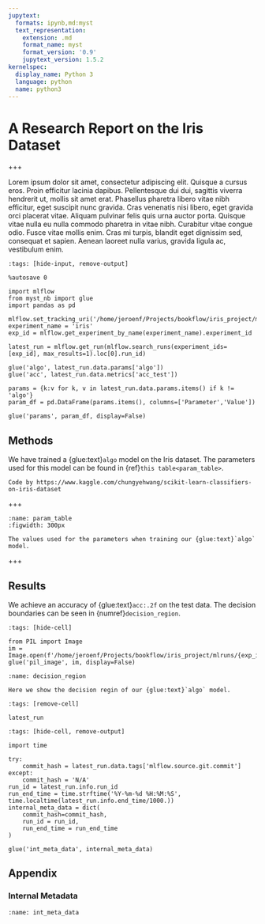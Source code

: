 ```yaml
---
jupytext:
  formats: ipynb,md:myst
  text_representation:
    extension: .md
    format_name: myst
    format_version: '0.9'
    jupytext_version: 1.5.2
kernelspec:
  display_name: Python 3
  language: python
  name: python3
---
```


# A Research Report on the Iris Dataset

+++

Lorem ipsum dolor sit amet, consectetur adipiscing elit. Quisque a cursus eros. Proin efficitur lacinia dapibus. Pellentesque dui dui, sagittis viverra hendrerit ut, mollis sit amet erat. Phasellus pharetra libero vitae nibh efficitur, eget suscipit nunc gravida. Cras venenatis nisi libero, eget gravida orci placerat vitae. Aliquam pulvinar felis quis urna auctor porta. Quisque vitae nulla eu nulla commodo pharetra in vitae nibh. Curabitur vitae congue odio. Fusce vitae mollis enim. Cras mi turpis, blandit eget dignissim sed, consequat et sapien. Aenean laoreet nulla varius, gravida ligula ac, vestibulum enim.

```{code-cell} ipython3
:tags: [hide-input, remove-output]

%autosave 0

import mlflow
from myst_nb import glue
import pandas as pd

mlflow.set_tracking_uri('/home/jeroenf/Projects/bookflow/iris_project/mlruns')
experiment_name = 'iris'
exp_id = mlflow.get_experiment_by_name(experiment_name).experiment_id

latest_run = mlflow.get_run(mlflow.search_runs(experiment_ids=[exp_id], max_results=1).loc[0].run_id)

glue('algo', latest_run.data.params['algo'])
glue('acc', latest_run.data.metrics['acc_test'])

params = {k:v for k, v in latest_run.data.params.items() if k != 'algo'}
param_df = pd.DataFrame(params.items(), columns=['Parameter','Value'])

glue('params', param_df, display=False)
```

## Methods
We have trained a {glue:text}`algo` model on the Iris dataset. The parameters used for this model can be found in {ref}`this table<param_table>`.

```{margin}
Code by https://www.kaggle.com/chungyehwang/scikit-learn-classifiers-on-iris-dataset
```

+++

```{glue:figure} params
:name: param_table
:figwidth: 300px

The values used for the parameters when training our {glue:text}`algo` model.
```

+++

## Results
We achieve an accuracy of {glue:text}`acc:.2f` on the test data. The decision boundaries can be seen in {numref}`decision_region`.

```{code-cell} ipython3
:tags: [hide-cell]

from PIL import Image
im = Image.open(f'/home/jeroenf/Projects/bookflow/iris_project/mlruns/{exp_id}/{latest_run.info.run_id}/artifacts/figures/decision_region.png')
glue('pil_image', im, display=False)
```

```{glue:figure} pil_image
:name: decision_region

Here we show the decision regin of our {glue:text}`algo` model.
```

```{code-cell} ipython3
:tags: [remove-cell]

latest_run
```

```{code-cell} ipython3
:tags: [hide-cell, remove-output]

import time

try:
    commit_hash = latest_run.data.tags['mlflow.source.git.commit']
except:
    commit_hash = 'N/A'
run_id = latest_run.info.run_id
run_end_time = time.strftime('%Y-%m-%d %H:%M:%S', time.localtime(latest_run.info.end_time/1000.))
internal_meta_data = dict(
    commit_hash=commit_hash,
    run_id = run_id,
    run_end_time = run_end_time
)

glue('int_meta_data', internal_meta_data)
```

## Appendix
### Internal Metadata

```{glue:figure} int_meta_data
:name: int_meta_data
```
